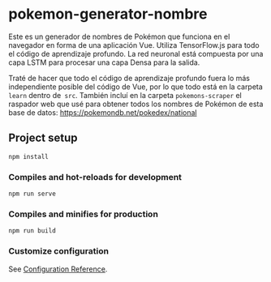 # pokemon-generator-nombre

Este es un generador de nombres de Pokémon que funciona en el navegador en forma de una aplicación Vue. Utiliza TensorFlow.js para todo el código de aprendizaje profundo. La red neuronal está compuesta por una capa LSTM para procesar una capa Densa para la salida.


Traté de hacer que todo el código de aprendizaje profundo fuera lo más independiente posible del código de Vue, por lo que todo está en la carpeta `learn` dentro de` src`. También incluí en la carpeta `pokemons-scraper` el raspador web que usé para obtener todos los nombres de Pokémon de esta base de datos: https://pokemondb.net/pokedex/national

## Project setup
```
npm install
```

### Compiles and hot-reloads for development
```
npm run serve
```

### Compiles and minifies for production
```
npm run build
```

### Customize configuration
See [Configuration Reference](https://cli.vuejs.org/config/).
